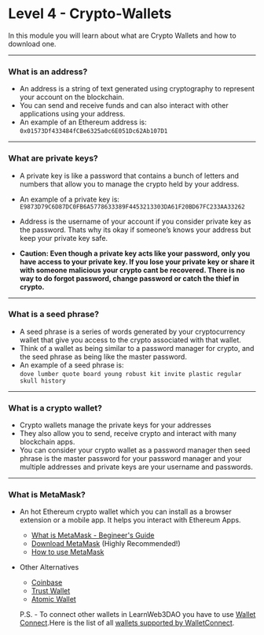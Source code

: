 # Level 4 - Crypto-Wallets

In this module you will learn about what are Crypto Wallets and how to download one. <br>

---

### What is an address?

- An address is a string of text generated using cryptography to represent your account on the blockchain.
- You can send and receive funds and can also interact with other applications using your address.
- An example of an Ethereum address is: `0x01573Df433484fCBe6325a0c6E051Dc62Ab107D1`

---

### What are private keys?

- A private key is like a password that contains a bunch of letters and numbers that allow you to manage the crypto held by your address.
- An example of a private key is: `E9873D79C6D87DC0FB6A5778633389F4453213303DA61F20BD67FC233AA33262`
- Address is the username of your account if you consider private key as the password. Thats why its okay if someone’s knows your address but keep your private key safe.

- <b> Caution: Even though a private key acts like your password, only you have access to your private key. If you lose your private key or share it with someone malicious your crypto cant be recovered. There is no way to do forgot password, change password or catch the thief in crypto. </b>

---

### What is a seed phrase?

- A seed phrase is a series of words generated by your cryptocurrency wallet that give you access to the crypto associated with that wallet.
- Think of a wallet as being similar to a password manager for crypto, and the seed phrase as being like the master password.
- An example of a seed phrase is: <br>
  `dove lumber quote board young robust kit invite plastic regular skull history`

---

### What is a crypto wallet?

- Crypto wallets manage the private keys for your addresses
- They also allow you to send, receive crypto and interact with many blockchain apps.
- You can consider your crypto wallet as a password manager then seed phrase is the master password for your password manager and your multiple addresses and private keys are your username and passwords.

---

### What is MetaMask?

- An hot Ethereum crypto wallet which you can install as a browser extension or a mobile app. It helps you interact with Ethereum Apps.
  - [What is MetaMask - Begineer's Guide](https://medium.com/@decryptmedia/metamask-the-beginners-guide-6111143f2581)
  - [Download MetaMask](https://metamask.io/download.html) (Highly Recommended!)
  - [How to use MetaMask](https://www.youtube.com/watch?v=yWfZnjkhhhg)

- Other Alternatives 
  - [Coinbase](https://www.coinbase.com/wallet)
  - [Trust Wallet](https://trustwallet.com/)
  - [Atomic Wallet](https://atomicwallet.io/)
    
   P.S. - To connect other wallets in LearnWeb3DAO you have to use [Wallet Connect](https://walletconnect.com/).Here is the list of all [wallets supported by WalletConnect](https://walletconnect.com/registry?type=wallet).
